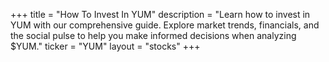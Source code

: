 +++
title = "How To Invest In YUM"
description = "Learn how to invest in YUM with our comprehensive guide. Explore market trends, financials, and the social pulse to help you make informed decisions when analyzing $YUM."
ticker = "YUM"
layout = "stocks"
+++

